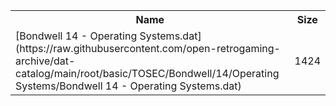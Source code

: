 <table>
<tr><th>Name</th><th>Size</th></tr>
<tr><td>[Bondwell 14 - Operating Systems.dat](https://raw.githubusercontent.com/open-retrogaming-archive/dat-catalog/main/root/basic/TOSEC/Bondwell/14/Operating Systems/Bondwell 14 - Operating Systems.dat)</td><td>1424</td></tr>
</table>
